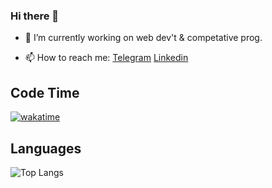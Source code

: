 ### Hi there 👋


- 🔭 I’m currently working on web dev't & competative prog.

- 📫 How to reach me: [Telegram](https://t.me/xeurek4) [Linkedin](https://www.linkedin.com/in/xeurek4/)

## Code Time

[![wakatime](https://wakatime.com/badge/user/a5057952-f0b6-4be6-a2ad-e96dfdd4a268.svg)](https://wakatime.com/@xeurek4)

## Languages

![Top Langs](https://github-readme-stats.vercel.app/api/top-langs/?username=xeureka&layout=compact)
